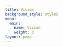 ```yaml
---
title: Vision
background_style: style5
menu:
  main:
    name: Vision
    weight: 3
layout: page
---
```



